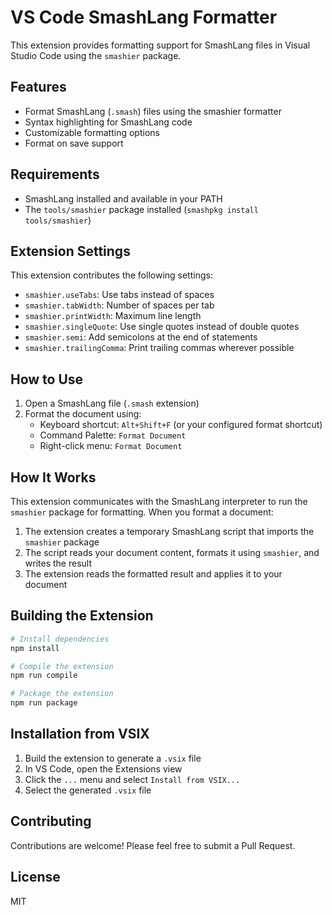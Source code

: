 # VS Code SmashLang Formatter

This extension provides formatting support for SmashLang files in Visual Studio Code using the `smashier` package.

## Features

- Format SmashLang (`.smash`) files using the smashier formatter
- Syntax highlighting for SmashLang code
- Customizable formatting options
- Format on save support

## Requirements

- SmashLang installed and available in your PATH
- The `tools/smashier` package installed (`smashpkg install tools/smashier`)

## Extension Settings

This extension contributes the following settings:

* `smashier.useTabs`: Use tabs instead of spaces
* `smashier.tabWidth`: Number of spaces per tab
* `smashier.printWidth`: Maximum line length
* `smashier.singleQuote`: Use single quotes instead of double quotes
* `smashier.semi`: Add semicolons at the end of statements
* `smashier.trailingComma`: Print trailing commas wherever possible

## How to Use

1. Open a SmashLang file (`.smash` extension)
2. Format the document using:
   - Keyboard shortcut: `Alt+Shift+F` (or your configured format shortcut)
   - Command Palette: `Format Document`
   - Right-click menu: `Format Document`

## How It Works

This extension communicates with the SmashLang interpreter to run the `smashier` package for formatting. When you format a document:

1. The extension creates a temporary SmashLang script that imports the `smashier` package
2. The script reads your document content, formats it using `smashier`, and writes the result
3. The extension reads the formatted result and applies it to your document

## Building the Extension

```bash
# Install dependencies
npm install

# Compile the extension
npm run compile

# Package the extension
npm run package
```

## Installation from VSIX

1. Build the extension to generate a `.vsix` file
2. In VS Code, open the Extensions view
3. Click the `...` menu and select `Install from VSIX...`
4. Select the generated `.vsix` file

## Contributing

Contributions are welcome! Please feel free to submit a Pull Request.

## License

MIT
